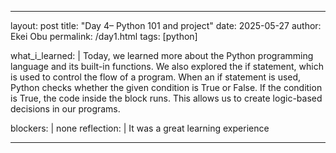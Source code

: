 ---
layout: post
title: "Day 4– Python 101 and project"
date: 2025-05-27
author: Ekei Obu 
permalink: /day1.html
tags: [python]

what_i_learned: |
  Today, we learned more about the Python programming language and its built-in functions. We also explored the if statement, which is used to control the flow of a program. When an if statement is used, Python checks whether 
  the given condition is True or False. If the condition is True, the code inside the block runs. This allows us to create logic-based decisions in our programs.

blockers: |
   none
reflection: |
  It was a great learning experience 

  ---
